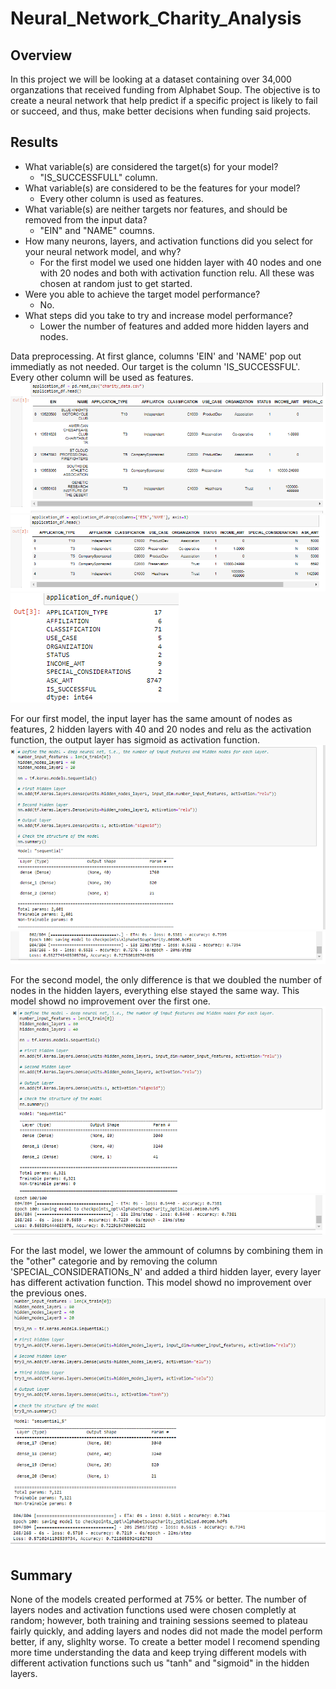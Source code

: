 # Neural_Network_Charity_Analysis
## Overview
In this project we will be looking at a dataset containing over 34,000 organzations that received funding from Alphabet Soup. The objective is to create a neural network that help predict if a specific project is likely to fail or succeed, and thus, make better decisions when funding said projects.
## Results

- What variable(s) are considered the target(s) for your model?
    - "IS_SUCCESSFULL" column.
- What variable(s) are considered to be the features for your model?
    - Every other column is used as features.
- What variable(s) are neither targets nor features, and should be removed from the input data?
    - "EIN" and "NAME" coumns.
- How many neurons, layers, and activation functions did you select for your neural network model, and why?
    - For the first model we used one hidden layer with 40 nodes and one with 20 nodes and both with activation function relu. All these was chosen at random just to get started.
- Were you able to achieve the target model performance?
    - No.
- What steps did you take to try and increase model performance?
    - Lower the number of features and added more hidden layers and nodes.  

Data preprocessing. At first glance, columns 'EIN' and 'NAME' pop out immediatly as not needed. Our target is the column 'IS_SUCCESSFUL'. Every other column will be used as features.
![data frame preview](images/first.PNG)  
![dropping unwanted columns](images/first_drop.PNG)  
![identifying target column](images/target.PNG)  

For our first model, the input layer has the same amount of nodes as features, 2 hidden layers with 40 and 20 nodes and relu as the activation function, the output layer has sigmoid as activation function.
![defining first model](images/first_model_layers.PNG)  
![first model results](images/first_model.PNG)  

For the second model, the only difference is that we doubled the number of nodes in the hidden layers, everything else stayed the same way. This model showd no improvement over the first one.
![defining second model](images/sec_model_layers.PNG)  
![second model results](images/sec_model.PNG)  

For the last model, we lower the ammount of columns by combining them in the "other" categorie and by removing the column 'SPECIAL_CONSIDERATIONs_N' and added a third hidden layer, every layer has different activation function. This model showd no improvement over the previous ones.
![defining last model](images/fourth_model_layers.PNG)  
![last model results](images/fourth_model.PNG)  
## Summary
None of the models created performed at 75% or better. The number of layers nodes and activation functions used were chosen completly at random; however, both training and training sessions seemed to plateau fairly quickly, and adding layers and nodes did not made the model perform better, if any, slighlty worse. To create a better model I recomend spending more time understanding the data and keep trying different models with different activation functions such us "tanh" and "sigmoid" in the hidden layers.